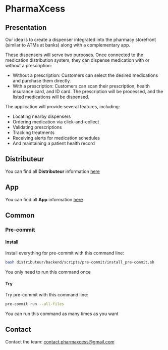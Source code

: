 
# PharmaXcess

## Presentation

Our idea is to create a dispenser integrated into the pharmacy storefront (similar to ATMs at banks) along with a complementary app.

These dispensers will serve two purposes. Once connected to the medication distribution system, they can dispense medication with or without a prescription:

- Without a prescription: Customers can select the desired medications and purchase them directly.
- With a prescription: Customers can scan their prescription, health insurance card, and ID card. The prescription will be processed, and the listed medications will be dispensed.

The application will provide several features, including:

- Locating nearby dispensers
- Ordering medication via click-and-collect
- Validating prescriptions
- Tracking treatments
- Receiving alerts for medication schedules
- And maintaining a patient health record

## Distributeur

You can find all **Distributeur** information [here](distributeur/Readme.md)

## App

You can find all **App** information [here](app/README.md)

## Common

### Pre-commit

#### Install

Install everything for pre-commit with this command line:

```bash
bash distributeur/backend/scripts/pre-commit/install_pre-commit.sh
```

You only need to run this command once

#### Try

Try pre-commit with this command line:

```bash
pre-commit run --all-files
```

You can run this command as many times as you want

## Contact

Contact the team: <contact.pharmaxcess@gmail.com>
